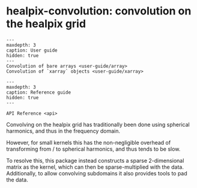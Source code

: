 # healpix-convolution: convolution on the healpix grid

```{toctree}
---
maxdepth: 3
caption: User guide
hidden: true
---
Convolution of bare arrays <user-guide/array>
Convolution of `xarray` objects <user-guide/xarray>
```

```{toctree}
---
maxdepth: 3
caption: Reference guide
hidden: true
---

API Reference <api>
```

Convolving on the healpix grid has traditionally been done using spherical harmonics, and thus in the frequency domain.

However, for small kernels this has the non-negligible overhead of transforming from / to spherical harmonics, and thus tends to be slow.

To resolve this, this package instead constructs a sparse 2-dimensional matrix as the kernel, which can then be sparse-multiplied with the data. Additionally, to allow convolving subdomains it also provides tools to pad the data.
